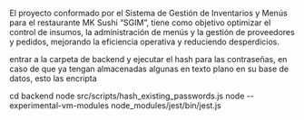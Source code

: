 
El proyecto conformado por el Sistema de Gestión de Inventarios y Menús para el restaurante MK Sushi “SGIM”, tiene como objetivo optimizar el control de insumos, la administración de menús y la gestión de proveedores y pedidos, mejorando la eficiencia operativa y reduciendo desperdicios.



entrar a la carpeta de backend y ejecutar el hash para las contraseñas, en caso de que ya tengan almacenadas algunas en texto plano en su base de datos, esto las encripta

cd backend 
node src/scripts/hash_existing_passwords.js
node --experimental-vm-modules node_modules/jest/bin/jest.js
